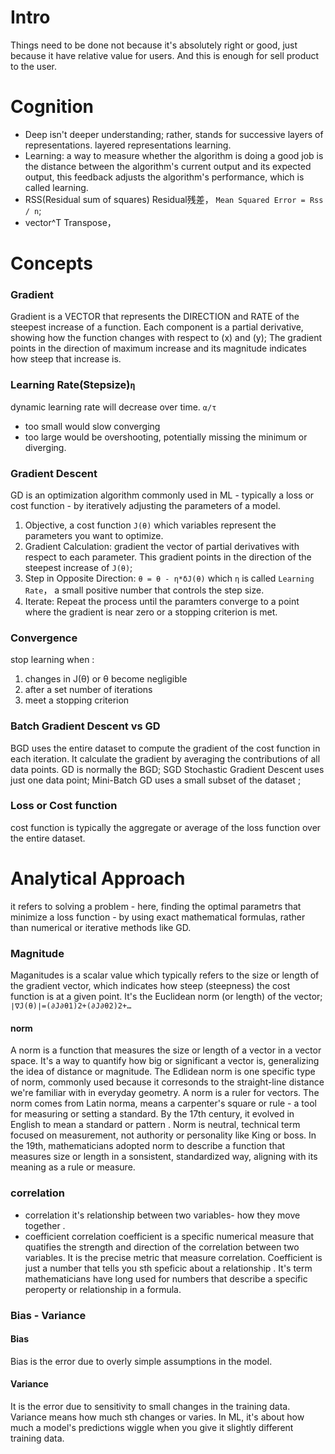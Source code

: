 # Intro
Things need to be done not because it's absolutely right or good, just because it have relative value for users.
And this is enough for sell product to the user.

# Cognition
- Deep isn't deeper understanding; rather, stands for successive layers of representations. layered representations learning.
- Learning: a way to measure whether the algorithm is doing a good job is the distance between the algorithm's current output and its expected output, this feedback adjusts the algorithm's performance, which is called learning.
- RSS(Residual sum of squares)
Residual残差， `Mean Squared Error = Rss / n`;
- vector^T
Transpose，
# Concepts
### Gradient
Gradient is a VECTOR that represents the DIRECTION and RATE of the steepest increase of a function.
Each component is a partial derivative, showing how the function changes with respect to (x) and (y);
The gradient points in the direction of maximum increase and its magnitude indicates how steep that increase is.
### Learning Rate(Stepsize)`η`
dynamic learning rate will decrease over time. `α/τ`
- too small would slow converging
- too large would be overshooting, potentially missing the minimum or diverging.
### Gradient Descent
GD is an optimization algorithm commonly used in ML - typically a loss or cost function - by iteratively adjusting the parameters of a model.
1. Objective, a cost function `J(θ)` which variables represent the parameters you want to optimize.
2. Gradient Calculation: gradient the vector of partial derivatives with respect to each parameter. This gradient points in the direction of the steepest increase of `J(θ)`;
3. Step in Opposite Direction: `θ = θ - η*δJ(θ)` which `η` is called `Learning Rate`， a small positive number that controls the step size.
4. Iterate: Repeat the process until the paramters converge to a point where the gradient is near zero or a stopping criterion is met.
### Convergence
stop learning when :
1. changes in J(θ) or θ become negligible
2. after a set number of iterations
3. meet a stopping criterion

### Batch Gradient Descent vs GD
BGD uses the entire dataset to compute the gradient of the cost function in each iteration.
It calculate the gradient by averaging the contributions of all data points.
GD is normally the BGD;
SGD Stochastic Gradient Descent uses just one data point;
Mini-Batch GD uses a small subset of the dataset ;
### Loss or Cost function
cost function is typically the aggregate or average of the loss function over the entire dataset.
# Analytical Approach
it refers to solving a problem - here, finding the optimal parametrs that minimize a loss function - by using exact mathematical formulas, rather than numerical or iterative methods like GD.
### Magnitude
Maganitudes is a scalar value which typically refers to the size or length of the gradient vector, which indicates how steep (steepness) the cost function is at a given point.
It's the Euclidean norm (or length) of the vector;   `∣∇J(θ)∣=(∂J∂θ1)2+(∂J∂θ2)2+…`
#### norm
A norm is a function that measures the size or length of a vector in a vector space.
It's a way to quantify how big or significant a vector is, generalizing the idea of distance or magnitude.
The Edlidean norm is one specific type of norm, commonly used because it corresonds to the straight-line distance we're familiar with in everyday geometry.
A norm is a ruler for vectors.
The norm comes from Latin norma, means a carpenter's square or rule - a tool for measuring or setting a standard. By the 17th century, it evolved in English to mean a standard or pattern .
Norm is neutral, technical term focused on measurement, not authority or personality like King or boss.
In the 19th, mathematicians adopted norm to describe a function that measures size or length in a sonsistent, standardized way, aligning with its meaning as a rule or measure.

### correlation
- correlation
it's relationship between two variables- how they move together .
- coefficient
correlation coefficient is a specific numerical measure that quatifies the strength and direction of the correlation between two variables.
It is the precise metric that measure correlation.
Coefficient is just a number that tells you sth speficic about a relationship .
It's term mathematicians have long used for numbers that describe a specific peroperty or relationship in a formula.

### Bias - Variance
#### Bias
Bias is the error due to overly simple assumptions in the model.

#### Variance
It is the error due to sensitivity to small changes in the training data.
Variance means how much sth changes or varies.
In ML, it's about how much a model's predictions wiggle when you give it slightly different training data.
